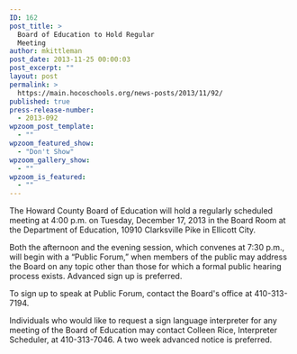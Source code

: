 ```yaml
---
ID: 162
post_title: >
  Board of Education to Hold Regular
  Meeting
author: mkittleman
post_date: 2013-11-25 00:00:03
post_excerpt: ""
layout: post
permalink: >
  https://main.hocoschools.org/news-posts/2013/11/92/
published: true
press-release-number:
  - 2013-092
wpzoom_post_template:
  - ""
wpzoom_featured_show:
  - "Don't Show"
wpzoom_gallery_show:
  - ""
wpzoom_is_featured:
  - ""
---
```

The Howard County Board of Education will hold a regularly scheduled meeting at 4:00 p.m. on Tuesday, December 17, 2013 in the Board Room at the Department of Education, 10910 Clarksville Pike in Ellicott City.

Both the afternoon and the evening session, which convenes at 7:30 p.m., will begin with a “Public Forum,” when members of the public may address the Board on any topic other than those for which a formal public hearing process exists. Advanced sign up is preferred.

To sign up to speak at Public Forum, contact the Board's office at 410-313-7194.

Individuals who would like to request a sign language interpreter for any meeting of the Board of Education may contact Colleen Rice, Interpreter Scheduler, at 410-313-7046. A two week advanced notice is preferred.